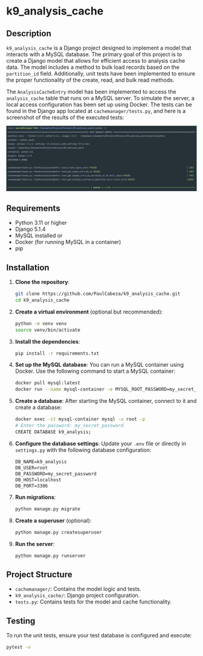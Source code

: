 # k9_analysis_cache

## Description

`k9_analysis_cache` is a Django project designed to implement a model that interacts with a MySQL database. The primary goal of this project is to create a Django model that allows for efficient access to analysis cache data. The model includes a method to bulk load records based on the `partition_id` field. Additionally, unit tests have been implemented to ensure the proper functionality of the create, read, and bulk read methods.

The `AnalysisCacheEntry` model has been implemented to access the `analysis_cache` table that runs on a MySQL server. To simulate the server, a local access configuration has been set up using Docker. The tests can be found in the Django app located at `cachemanager/tests.py`, and here is a screenshot of the results of the executed tests:

![Test Results](images/test_results.png)

## Requirements

- Python 3.11 or higher
- Django 5.1.4
- MySQL installed or
- Docker (for running MySQL in a container)
- pip

## Installation

1. **Clone the repository**:
   ```bash
   git clone https://github.com/PaulCabeza/k9_analysis_cache.git
   cd k9_analysis_cache
   ```

2. **Create a virtual environment** (optional but recommended):
   ```bash
   python -m venv venv
   source venv/bin/activate 
   ```

3. **Install the dependencies**:
   ```bash
   pip install -r requirements.txt
   ```

4. **Set up the MySQL database**:
   You can run a MySQL container using Docker. Use the following command to start a MySQL container:
   ```bash
   docker pull mysql:latest
   docker run --name mysql-container -e MYSQL_ROOT_PASSWORD=my_secret_password -d -p 3306:3306 mysql:latest
   ```

5. **Create a database**:
   After starting the MySQL container, connect to it and create a database:
   ```bash
   docker exec -it mysql-container mysql -u root -p
   # Enter the password: my_secret_password
   CREATE DATABASE k9_analysis;
   ```

6. **Configure the database settings**:
   Update your `.env` file or directly in `settings.py` with the following database configuration:
   ```plaintext
   DB_NAME=k9_analysis
   DB_USER=root
   DB_PASSWORD=my_secret_password
   DB_HOST=localhost
   DB_PORT=3306
   ```

7. **Run migrations**:
   ```bash
   python manage.py migrate
   ```

8. **Create a superuser** (optional):
   ```bash
   python manage.py createsuperuser
   ```

9. **Run the server**:
   ```bash
   python manage.py runserver
   ```

## Project Structure

- `cachemanager/`: Contains the model logic and tests.
- `k9_analysis_cache/`: Django project configuration.
- `tests.py`: Contains tests for the model and cache functionality.

## Testing

To run the unit tests, ensure your test database is configured and execute:
```bash
pytest -v
```
